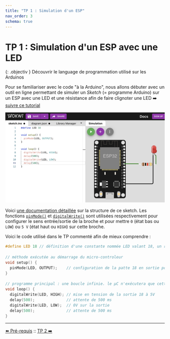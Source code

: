 ```yaml
---
title: "TP 1 : Simulation d'un ESP"
nav_order: 3
schema: true
---
```


# TP 1 : Simulation d'un ESP avec une LED

{: .objectiv }
Découvrir le language de programmation utilisé sur les Arduinos

Pour se familiariser avec le code "à la Arduino", nous allons débuter avec un outil en ligne permettant de simuler un _Sketch_ (= programme Arduino) sur un ESP avec une LED et une résistance afin de faire clignoter une LED ➡️ [suivre ce tutorial](https://create.arduino.cc/projecthub/Hack-star-Arduino/how-to-simulate-esp32-projects-online-for-free-ad21d9)

![simulation](resources/tp1-simulation.jpg)

Voici [une documentation détaillée](https://docs.arduino.cc/learn/programming/sketches) sur la structure de ce sketch. Les fonctions [`pinMode()`](https://www.arduino.cc/reference/en/language/functions/digital-io/pinmode/) et [`digitalWrite()`](https://www.arduino.cc/reference/en/language/functions/digital-io/digitalwrite/) sont utilisées respectivement pour configurer le sens entrée/sortie de la broche et pour mettre `0` (état bas ou `LOW`) ou `5 V` (état  haut ou `HIGH`) sur cette broche.

Voici le code utilisé dans le TP commenté afin de mieux comprendre :
```c
#define LED 18 // définition d'une constante nommée LED valant 18, un rechercher/remplacer sera effectué par le pre-processeur au moment de la compilation.

// méthode exécutée au démarrage du micro-controleur
void setup() {
  pinMode(LED, OUTPUT);    // configuration de la patte 18 en sortie pour lui affecter OV ou 5V
}

// programme principal : une boucle infinie. le µC n'exécutera que cette fonction jusqu'au son débranchement électrique ou reboot
void loop() {
  digitalWrite(LED, HIGH); // mise en tension de la sortie 18 à 5V
  delay(500);              // attente de 500 ms
  digitalWrite(LED, LOW);  // 0V sur la sortie
  delay(500);              // attente de 500 ms
}
```

----
[⬅️ Pré-requis](pre-requis.md) :: [TP 2 ➡️](tp2.md)
